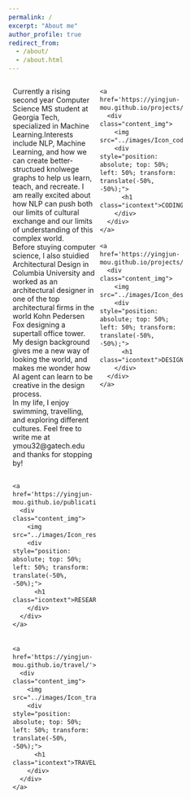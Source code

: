 ```yaml
---
permalink: /
excerpt: "About me"
author_profile: true
redirect_from: 
  - /about/
  - /about.html
---
```

<style>
  
    .row {
      display: flex;
      flex-wrap: wrap;
      padding: 0 4px;
    }

    /* Create three equal columns that sits next to each other */
    .column {
      flex: 33%;
      max-width: 33%;
      padding: 0 4px;
    }
 
    
    .column .p{
    } 
  
    .content_img{
     margin-top: 8px;
     position: relative;
     width: 320px;
     float: left;
     padding: 5px;
     vertical-align: middle;
    } 

    .content_img .icontext{
        position: absolute;
        top: 50%;
        left: 50%;
        transform: translate(-50%, -50%);
        color: #2f4455;
        margin: 5px;
        font-size:52px;
        font-family: sans-serif;
        opacity: 1.0;
        <!---visibility: hidden;--->
        -webkit-transition: visibility 0s, opacity 0.5s linear; 
        transition: visibility 0s, opacity 0.5s linear;
    }
    
    .content_img:hover {
        cursor: pointer;
    }
    
    .content_img:hover .icontext{
        padding: 8px;
        visibility: visible;
        opacity: 0.7;
        color: gray;
        background-color: yellow;
    } 
    
    
    /* Responsive layout - makes a two column-layout instead of four columns */
    @media screen and (max-width: 800px) {
      .column {
        flex: 50%;
        max-width: 50%;
      }
    }

    /* Responsive layout - makes the two columns stack on top of each other instead of next to each other */
    @media screen and (max-width: 600px) {
      .column {
        flex: 100%;
        max-width: 100%;
      }
    } 
    
    
</style>




<!-- Row 1 -->  
<div class="row">
<!-- <div style="text-align:left; float: left;"> -->
  
  <!-- column 1 -->  
  <div class="column">
    <p>Currently a rising second year Computer Science MS student at Georgia Tech, specialized in Machine Learning.Interests include NLP, Machine Learning, and how we can create        better-structued knolwege graphs to help us learn, teach, and recreate. I am really excited about how NLP can push both our limits of cultural exchange and our limits of        understanding of this complex world.<br>
       Before stuying computer science, I also stuidied Architectural Design in Columbia University and worked as an architectural designer in one of the top architectural firms        in the world Kohn Pedersen Fox designing a supertall office tower. My design background gives me a new way of looking the world, and makes me wonder how AI agent can            learn to be creative in the design process.<br>
       In my life, I enjoy swimming, travelling, and exploring different cultures. Feel free to write me at ymou32@gatech.edu and thanks for stopping by!</p>
  </div> 
  
  
  <!-- column 2 -->  
  <div class="column">
  <!-- <div class="column" style="text-align:center; float: left;"> -->
  
    <a href='https://yingjun-mou.github.io/projects/'>
      <div class="content_img">
        <img src="../images/Icon_coding.png"/>
        <div style="position: absolute; top: 50%; left: 50%; transform: translate(-50%, -50%);">
          <h1 class="icontext">CODING</h1>      
        </div>
      </div>
    </a>  

    <a href='https://yingjun-mou.github.io/projects/#start_Design'>
      <div class="content_img">
        <img src="../images/Icon_design_red.jpg"/>
        <div style="position: absolute; top: 50%; left: 50%; transform: translate(-50%, -50%);">
          <h1 class="icontext">DESIGN</h1>      
        </div>
      </div>  
    </a>  

  </div>

  <!-- column 3 -->  
  <div class="column">
  <!-- <div class="column" style="text-align:center; float: left;"> -->
  
    
    <a href='https://yingjun-mou.github.io/publications/'>
      <div class="content_img">
        <img src="../images/Icon_research_red.jpg"/>
        <div style="position: absolute; top: 50%; left: 50%; transform: translate(-50%, -50%);">
          <h1 class="icontext">RESEARCH</h1>      
        </div>
      </div>
    </a>
    
    
    <a href='https://yingjun-mou.github.io/travel/'>
      <div class="content_img">
        <img src="../images/Icon_travel_red.jpg"/>
        <div style="position: absolute; top: 50%; left: 50%; transform: translate(-50%, -50%);">
          <h1 class="icontext">TRAVEL</h1>      
        </div>
      </div>
    </a> 

  </div>  
  
  
  
</div>




